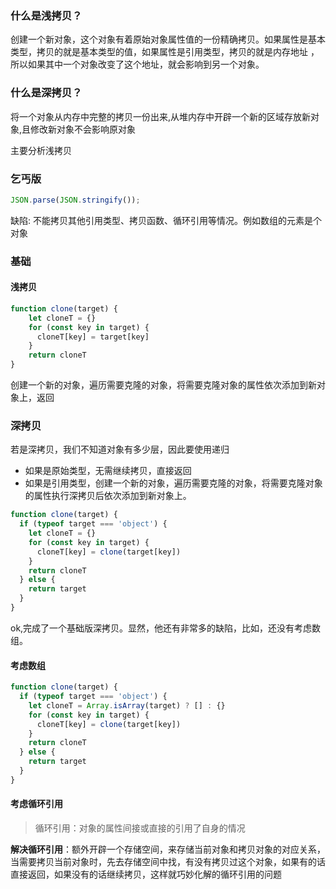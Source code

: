 ### 什么是浅拷贝？
创建一个新对象，这个对象有着原始对象属性值的一份精确拷贝。如果属性是基本类型，拷贝的就是基本类型的值，如果属性是引用类型，拷贝的就是内存地址 ，所以如果其中一个对象改变了这个地址，就会影响到另一个对象。
### 什么是深拷贝？
将一个对象从内存中完整的拷贝一份出来,从堆内存中开辟一个新的区域存放新对象,且修改新对象不会影响原对象

主要分析浅拷贝
### 乞丐版
```js
JSON.parse(JSON.stringify());
```
缺陷: 不能拷贝其他引用类型、拷贝函数、循环引用等情况。例如数组的元素是个对象
### 基础
#### 浅拷贝
```js
function clone(target) {
    let cloneT = {}
    for (const key in target) {
      cloneT[key] = target[key]
    }
    return cloneT
}
```
创建一个新的对象，遍历需要克隆的对象，将需要克隆对象的属性依次添加到新对象上，返回
### 深拷贝
若是深拷贝，我们不知道对象有多少层，因此要使用递归
- 如果是原始类型，无需继续拷贝，直接返回
- 如果是引用类型，创建一个新的对象，遍历需要克隆的对象，将需要克隆对象的属性执行深拷贝后依次添加到新对象上。
```js
function clone(target) {
  if (typeof target === 'object') {
    let cloneT = {}
    for (const key in target) {
      cloneT[key] = clone(target[key])
    }
    return cloneT
  } else {
    return target
  }
}
```
ok,完成了一个基础版深拷贝。显然，他还有非常多的缺陷，比如，还没有考虑数组。
#### 考虑数组
```js
function clone(target) {
  if (typeof target === 'object') {
    let cloneT = Array.isArray(target) ? [] : {}
    for (const key in target) {
      cloneT[key] = clone(target[key])
    }
    return cloneT
  } else {
    return target
  }
}
```
#### 考虑循环引用
> 循环引用：对象的属性间接或直接的引用了自身的情况

**解决循环引用**：额外开辟一个存储空间，来存储当前对象和拷贝对象的对应关系，当需要拷贝当前对象时，先去存储空间中找，有没有拷贝过这个对象，如果有的话直接返回，如果没有的话继续拷贝，这样就巧妙化解的循环引用的问题

